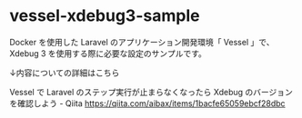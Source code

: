# vessel-xdebug3-sample

Docker を使用した Laravel のアプリケーション開発環境「 Vessel 」で、Xdebug 3 を使用する際に必要な設定のサンプルです。

↓内容についての詳細はこちら

Vessel で Laravel のステップ実行が止まらなくなったら Xdebug のバージョンを確認しよう - Qiita
https://qiita.com/aibax/items/1bacfe65059ebcf28dbc
